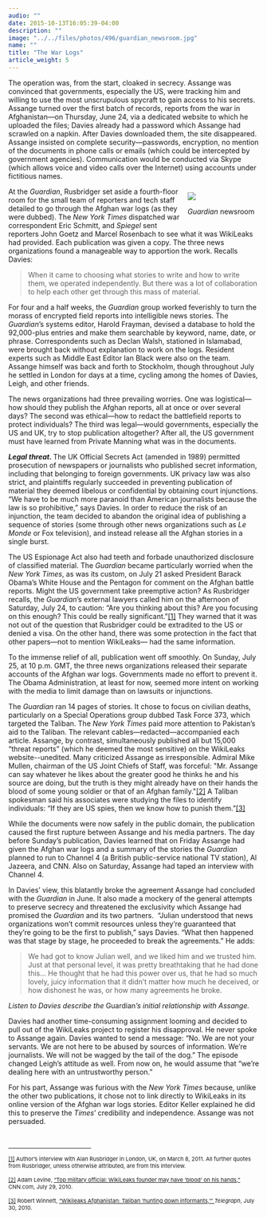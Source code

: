 ```yaml
---
audio: ""
date: 2015-10-13T16:05:39-04:00
description: ""
image: "../../files/photos/496/guardian_newsroom.jpg"
name: ""
title: "The War Logs"
article_weight: 5
---
```

<p>
	The operation was, from the start, cloaked in secrecy. Assange was convinced that governments, especially the US, were tracking him and willing to use the most unscrupulous spycraft to gain access to his secrets. Assange turned over the first batch of records, reports from the war in Afghanistan&mdash;on Thursday, June 24, via a dedicated website to which he uploaded the files; Davies already had a password which Assange had scrawled on a napkin. After Davies downloaded them, the site disappeared. Assange insisted on complete security&mdash;passwords, encryption, no mention of the documents in phone calls or emails (which could be intercepted by government agencies). Communication would be conducted via Skype (which allows voice and video calls over the Internet) using accounts under fictitious names.</p>
<div style="float:right;padding:10px">
	<img src="../../files/photos/496/guardian_newsroom.jpg" /><br />
	<p class="caption">
		<i>Guardian</i> newsroom</p>
</div>
<p>
	At the <em>Guardian</em>, Rusbridger set aside a fourth-floor room for the small team of reporters and tech staff detailed to go through the Afghan war logs (as they were dubbed). The <em>New York Times</em> dispatched war correspondent Eric Schmitt, and <em>Spiegel</em> sent reporters John Goetz and Marcel Rosenbach to see what it was WikiLeaks had provided. Each publication was given a copy. The three news organizations found a manageable way to apportion the work. Recalls Davies:</p>
<blockquote>
	<p>
		When it came to choosing what stories to write and how to write them, we operated independently. But there was a lot of collaboration to help each other get through this mass of material.</p>
</blockquote>
<p>
	For four and a half weeks, the <em>Guardian</em> group worked feverishly to turn the morass of encrypted field reports into intelligible news stories. The <em>Guardian</em>&rsquo;s systems editor, Harold Frayman, devised a database to hold the 92,000-plus entries and make them searchable by keyword, name, date, or phrase. Correspondents such as Declan Walsh, stationed in Islamabad, were brought back without explanation to work on the logs. Resident experts such as Middle East Editor Ian Black were also on the team. Assange himself was back and forth to Stockholm, though throughout July he settled in London for days at a time, cycling among the homes of Davies, Leigh, and other friends.</p>
<p>
	The news organizations had three prevailing worries. One was logistical&mdash;how should they publish the Afghan reports, all at once or over several days? The second was ethical&mdash;how to redact the battlefield reports to protect individuals? The third was legal&mdash;would governments, especially the US and UK, try to stop publication altogether? After all, the US government must have learned from Private Manning what was in the documents.</p>
<p>
	<strong><em>Legal threat. </em></strong>The UK Official Secrets Act (amended in 1989) permitted prosecution of newspapers or journalists who published secret information, including that belonging to foreign governments. UK privacy law was also strict, and plaintiffs regularly succeeded in preventing publication of material they deemed libelous or confidential by obtaining court injunctions. &ldquo;We have to be much more paranoid than American journalists because the law is so prohibitive,&rdquo; says Davies. In order to reduce the risk of an injunction, the team decided to abandon the original idea of publishing a sequence of stories (some through other news organizations such as <em>Le Monde</em> or Fox television), and instead release all the Afghan stories in a single burst.</p>
<p>
	The US Espionage Act also had teeth and forbade unauthorized disclosure of classified material. The <em>Guardian</em> became particularly worried when the <em>New York Times</em>, as was its custom, on July 21 asked President Barack Obama&rsquo;s White House and the Pentagon for comment on the Afghan battle reports. Might the US government take preemptive action? As Rusbridger recalls, the <em>Guardian</em>&rsquo;s external lawyers called him on the afternoon of Saturday, July 24, to caution: &ldquo;Are you thinking about this? Are you focusing on this enough? This could be really significant.&rdquo;<a href="case_id_70_id_629.html#_ftn1" name="_ftnref1" title="">[1]</a> They warned that it was not out of the question that Rusbridger could be extradited to the US or denied a visa. On the other hand, there was some protection in the fact that other papers&mdash;not to mention WikiLeaks&mdash; had the same information.</p>
<p>
	To the immense relief of all, publication went off smoothly. On Sunday, July 25, at 10 p.m. GMT, the three news organizations released their separate accounts of the Afghan war logs. Governments made no effort to prevent it. The Obama Administration, at least for now, seemed more intent on working with the media to limit damage than on lawsuits or injunctions.</p>
<p>
	The <em>Guardian</em> ran 14 pages of stories. It chose to focus on civilian deaths, particularly on a Special Operations group dubbed Task Force 373, which targeted the Taliban. The <em>New York Times</em> paid more attention to Pakistan&rsquo;s aid to the Taliban. The relevant cables&mdash;redacted&mdash;accompanied each article. Assange, by contrast, simultaneously published all but 15,000 &ldquo;threat reports&rdquo; (which he deemed the most sensitive) on the WikiLeaks website--unedited. Many criticized Assange as irresponsible. Admiral Mike Mullen, chairman of the US Joint Chiefs of Staff, was forceful: &quot;Mr. Assange can say whatever he likes about the greater good he thinks he and his source are doing, but the truth is they might already have on their hands the blood of some young soldier or that of an Afghan family.&quot;<a href="case_id_70_id_629.html#_ftn2" name="_ftnref2" title="">[2]</a> A Taliban spokesman said his associates were studying the files to identify individuals: &ldquo;If they are US spies, then we know how to punish them.&rdquo;<a href="case_id_70_id_629.html#_ftn3" name="_ftnref3" title="">[3]</a></p>
<p>
	While the documents were now safely in the public domain, the publication caused the first rupture between Assange and his media partners. The day before Sunday&rsquo;s publication, Davies learned that on Friday Assange had given the Afghan war logs and a summary of the stories the <em>Guardian</em> planned to run to Channel 4 (a British public-service national TV station), Al Jazeera, and CNN. Also on Saturday, Assange had taped an interview with Channel 4.</p>
<p>
	In Davies&rsquo; view, this blatantly broke the agreement Assange had concluded with the <em>Guardian</em> in June. It also made a mockery of the general attempts to preserve secrecy and threatened the exclusivity which Assange had promised the <em>Guardian</em> and its two partners. &nbsp;&ldquo;Julian understood that news organizations won&rsquo;t commit resources unless they&rsquo;re guaranteed that they&rsquo;re going to be the first to publish,&rdquo; says Davies. &ldquo;What then happened was that stage by stage, he proceeded to break the agreements.&rdquo; He adds:</p>
<blockquote>
	<p>
		We had got to know Julian well, and we liked him and we trusted him. Just at that personal level, it was pretty breathtaking that he had done this&hellip; He thought that he had this power over us, that he had so much lovely, juicy information that it didn&rsquo;t matter how much he deceived, or how dishonest he was, or how many agreements he broke.</p>
</blockquote>
<p>
	<i>Listen to Davies describe the </i>Guardian<i>&rsquo;s initial relationship with Assange.</i><br />
	<img alt="" border="0" class="audiofile" src="../../files/audios/186/Davies&#32;text&#32;quote.mp3" /></p>
<p>
	Davies had another time-consuming assignment looming and decided to pull out of the WikiLeaks project to register his disapproval. He never spoke to Assange again. Davies wanted to send a message: &ldquo;No. We are not your servants. We are not here to be abused by sources of information. We&rsquo;re journalists. We will not be wagged by the tail of the dog.&rdquo; The episode changed Leigh&rsquo;s attitude as well. From now on, he would assume that &ldquo;we&rsquo;re dealing here with an untrustworthy person.&rdquo;</p>
<p>
	For his part, Assange was furious with the <em>New York Times</em> because, unlike the other two publications, it chose not to link directly to WikiLeaks in its online version of the Afghan war logs stories. Editor Keller explained he did this to preserve the <em>Times</em>&rsquo; credibility and independence. Assange was not persuaded.</p>
<div>
	<br clear="all" />
	<hr align="left" size="1" width="33%" />
	<div id="ftn1">
		<p>
			<span style="font-size: 11px;"><a href="case_id_70_id_629.html#_ftnref1" name="_ftn1" title="">[1]</a> Author&rsquo;s interview with Alan Rusbridger in London, UK, on March 8, 2011. All further quotes from Rusbridger, unless otherwise attributed, are from this interview.</span></p>
	</div>
	<div id="ftn2">
		<p>
			<span style="font-size: 11px;"><a href="case_id_70_id_629.html#_ftnref2" name="_ftn2" title="">[2]</a> Adam Levine, <a class="extlink" href="http://articles.cnn.com/2010-07-29/us/wikileaks.mullen.gates_1_julian-assange-leak-defense-robert-gates?_s=PM:US" target="_blank">&ldquo;Top military official: WikiLeaks founder may have &lsquo;blood&rsquo; on his hands,&rdquo;</a> CNN.com, July 29, 2010.&nbsp;&nbsp;</span></p>
	</div>
	<div id="ftn3">
		<p>
			<span style="font-size: 11px;"><a href="case_id_70_id_629.html#_ftnref3" name="_ftn3" title="">[3]</a> Robert Winnett, <a class="extlink" href="http://www.telegraph.co.uk/news/worldnews/asia/afghanistan/7917955/Wikileaks-Afghanistan-Taliban-hunting-down-informants.html" target="_blank">&ldquo;Wikileaks Afghanistan: Taliban &lsquo;hunting down informants,&rsquo;&rdquo; </a><em>Telegraph</em>, July 30, 2010.</span></p>
	</div>
</div>
</div>

